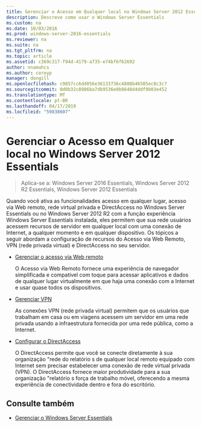 ```yaml
---
title: Gerenciar o Acesso em Qualquer local no Windows Server 2012 Essentials
description: Descreve como usar o Windows Server Essentials
ms.custom: na
ms.date: 10/03/2016
ms.prod: windows-server-2016-essentials
ms.reviewer: na
ms.suite: na
ms.tgt_pltfrm: na
ms.topic: article
ms.assetid: c369c317-f94d-4179-a735-e74bf6f62692
author: nnamuhcs
ms.author: coreyp
manager: dongill
ms.openlocfilehash: c9857cc6dd056e36133736c4888b46505ec8c3c7
ms.sourcegitcommit: 0d0b32c8986ba7db9536e0b8648d4ddf9b03e452
ms.translationtype: MT
ms.contentlocale: pt-BR
ms.lasthandoff: 04/17/2019
ms.locfileid: "59838607"
---
```

# <a name="manage-anywhere-access-in-windows-server-essentials"></a>Gerenciar o Acesso em Qualquer local no Windows Server 2012 Essentials

>Aplica-se a: Windows Server 2016 Essentials, Windows Server 2012 R2 Essentials, Windows Server 2012 Essentials

Quando você ativa as funcionalidades acesso em qualquer lugar, acesso via Web remoto, rede virtual privada e DirectAccess no Windows Server Essentials ou no Windows Server 2012 R2 com a função experiência Windows Server Essentials instalada, eles permitem que sua rede usuários acessem recursos de servidor em qualquer local com uma conexão de Internet, a qualquer momento e em qualquer dispositivo. Os tópicos a seguir abordam a configuração de recursos do Acesso via Web Remoto, VPN (rede privada virtual) e DirectAccess no seu servidor.  
  
-   [Gerenciar o acesso via Web remoto](Manage-Remote-Web-Access-in-Windows-Server-Essentials.md)  
  
     O Acesso via Web Remoto fornece uma experiência de navegador simplificada e compatível com toque para acessar aplicativos e dados de qualquer lugar virtualmente em que haja uma conexão com a Internet e usar quase todos os dispositivos.  
  
-   [Gerenciar VPN](Manage-VPN-in-Windows-Server-Essentials.md)  
  
     As conexões VPN (rede privada virtual) permitem que os usuários que trabalham em casa ou em viagens acessem um servidor em uma rede privada usando a infraestrutura fornecida por uma rede pública, como a Internet.  
  
-   [Configurar o DirectAccess](Configure-DirectAccess-in-Windows-Server-Essentials.md)  
  
     O DirectAccess permite que você se conecte diretamente à sua organização "rede do relatório s de qualquer local remoto equipado com Internet sem precisar estabelecer uma conexão de rede virtual privada (VPN). O DirectAccess fornece maior produtividade para a sua organização "relatório s força de trabalho móvel, oferecendo a mesma experiência de conectividade dentro e fora do escritório.  
  
## <a name="see-also"></a>Consulte também  

-   [Gerenciar o Windows Server Essentials](Manage-Windows-Server-Essentials.md)
